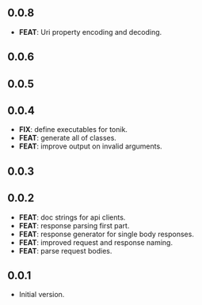 ## 0.0.8

 - **FEAT**: Uri property encoding and decoding.

## 0.0.6

## 0.0.5

## 0.0.4

 - **FIX**: define executables for tonik.
 - **FEAT**: generate all of classes.
 - **FEAT**: improve output on invalid arguments.

## 0.0.3

## 0.0.2

 - **FEAT**: doc strings for api clients.
 - **FEAT**: response parsing first part.
 - **FEAT**: response generator for single body responses.
 - **FEAT**: improved request and response naming.
 - **FEAT**: parse request bodies.

## 0.0.1

- Initial version.

